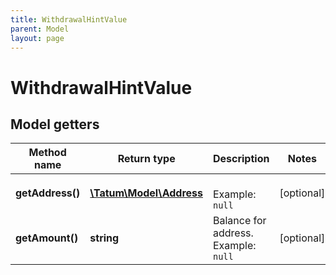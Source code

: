 ```yaml
---
title: WithdrawalHintValue
parent: Model
layout: page
---
```


# WithdrawalHintValue

## Model getters

Method name | Return type | Description | Notes
------------ | ------------- | ------------- | -------------
**getAddress()** | [**\Tatum\Model\Address**](../Address) |  <br>Example: `null` | [optional]
**getAmount()** | **string** | Balance for address. <br>Example: `null` | [optional]

